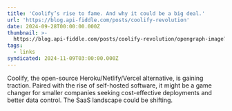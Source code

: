 ```yaml
---
title: 'Coolify’s rise to fame. And why it could be a big deal.'
url: 'https://blog.api-fiddle.com/posts/coolify-revolution'
date: 2024-09-28T00:00:00.000Z
thumbnail: >-
  https://blog.api-fiddle.com/posts/coolify-revolution/opengraph-image?02e1a319160ff3ba
tags:
  - links
syndicated: 2024-11-09T03:00:00.000Z
---
```


Coolify, the open-source Heroku/Netlify/Vercel alternative, is gaining traction. Paired with the rise of self-hosted software, it might be a game changer for smaller companies seeking cost-effective deployments and better data control. The SaaS landscape could be shifting.
